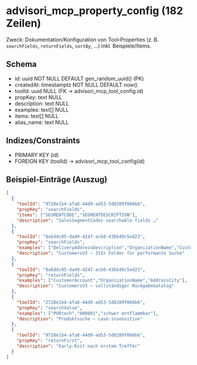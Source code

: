 # advisori_mcp_property_config (182 Zeilen)

Zweck: Dokumentation/Konfiguration von Tool‑Properties (z. B. `searchFields`, `returnFields`, `sortBy`, …) inkl. Beispiele/Items.

## Schema
- id: uuid NOT NULL DEFAULT gen_random_uuid() (PK)
- createdAt: timestamptz NOT NULL DEFAULT now()
- toolId: uuid NULL (FK → advisori_mcp_tool_config.id)
- propKey: text NULL
- description: text NULL
- examples: text[] NULL
- items: text[] NULL
- alias_name: text NULL

## Indizes/Constraints
- PRIMARY KEY (id)
- FOREIGN KEY (toolId) → advisori_mcp_tool_config(id)

## Beispiel‑Einträge (Auszug)
```json
[
  {
    "toolId": "9728e1b4-afa8-44d9-ad53-5d8289f066b6",
    "propKey": "searchFields",
    "items": ["SEGMENTCODE","SEGMENTDESCRIPTION"],
    "description": "SalesSegmentCodes searchable fields …"
  },
  {
    "toolId": "8a6ddc05-da49-4247-acb0-436b49c5ed23",
    "propKey": "searchFields",
    "examples": ["DeliveryAddressDescription","OrganizationName","CustomerAccount"],
    "description": "CustomersV3 – 315+ Felder für performante Suche"
  },
  {
    "toolId": "8a6ddc05-da49-4247-acb0-436b49c5ed23",
    "propKey": "returnFields",
    "examples": ["CustomerAccount","OrganizationName","AddressCity"],
    "description": "CustomersV3 – vollständiger Rückgabekatalog"
  },
  {
    "toolId": "2728e1b4-afa8-44d9-ad53-5d8289f066b6",
    "propKey": "searchValue",
    "examples": ["PURtech","000001","schwer entflammbar"],
    "description": "Produktsuche – case‑insensitive"
  },
  {
    "toolId": "9728e1b4-afa8-44d9-ad53-5d8289f066b6",
    "propKey": "returnFirst",
    "description": "Early‑Exit nach erstem Treffer"
  }
]
```

